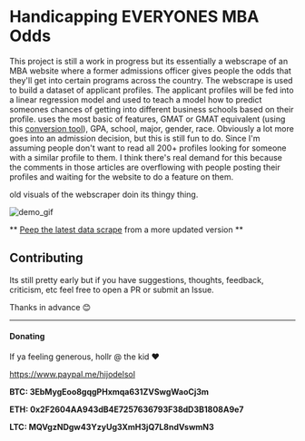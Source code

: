 # Handicapping EVERYONES MBA Odds

This project is still a work in progress but its essentially a webscrape of an MBA website where a former admissions officer gives people the odds that they'll get into certain programs across the country. The webscrape is used to build a dataset of applicant profiles. The applicant profiles will be fed into a linear regression model and used to teach a model how to predict someones chances of getting into different business schools based on their profile. uses the most basic of features, GMAT or GMAT equivalent (using this [conversion tool](https://github.com/weAllWeGot/gre_to_gmat)), GPA, school, major, gender, race. Obviously a lot more goes into an admission decision, but this is still fun to do. Since I'm assuming people don't want to read all 200+ profiles looking for someone with a similar profile to them. I think there's real demand for this because the comments in those articles are overflowing with people posting their profiles and waiting for the website to do a feature on them.

old visuals of the webscraper doin its thingy thing.


![demo_gif](http://g.recordit.co/WuFYYsQ4uw.gif)



** [Peep the latest data scrape](data_out/pq_data_4_24_18.csv) from a more updated version **


## Contributing

Its still pretty early but if you have suggestions, thoughts, feedback, criticism, etc feel free to open a PR or submit an Issue. 

Thanks in advance :blush:

--------------------------------------------------------------------------

#### Donating

If ya feeling generous, hollr @ the kid :heart:

https://www.paypal.me/hijodelsol

**BTC: 3EbMygEoo8gqgPHxmqa631ZVSwgWaoCj3m**

**ETH: 0x2F2604AA943dB4E7257636793F38dD3B1808A9e7**

**LTC: MQVgzNDgw43YzyUg3XmH3jQ7L8ndVswmN3**
